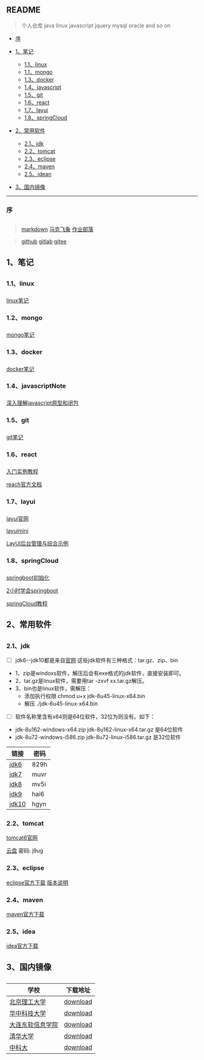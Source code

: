 ## README
> 个人仓库
java  linux  javascript  jquery  mysql oracle and so on

*   [序](#preface)
*   [1、笔记](#note)
    *   [1.1、linux](#linuxNote)
    *   [1.1、mongo](#mongoNote)
    *   [1.3、docker](#dockerNote)
    *   [1.4、javascript](#javascriptNote)
    *   [1.5、git](#gitNote)
    *   [1.6、react](#react)
    *   [1.7、layui](#layui)
    *   [1.8、springCloud](#springCloud)
	
*   [2、常用软件](#commonSoft)
    *   [2.1、jdk](#jdkSoft)
    *   [2.2、tomcat](#tomcatSoft)
    *   [2.3、eclipse](#eclipse)
    *   [2.4、maven](#maven)
    *   [2.5、idean](#idea)
*   [3、国内镜像](#schoolMirror)

*****************************************************************

### 序 <h2 id="preface"></h2>

> [markdown]( https://jbt.github.io/markdown-editor/ )    [马克飞象]( https://maxiang.io )   [作业部落]( https://www.zybuluo.com/mdeditor )    

> [github]( https://github.com/scott180 )  [gitlab]( https://git.lug.ustc.edu.cn/ja )     [gitee]( https://gitee.com )


## 1、笔记 <h2 id="note"></h2>

###  1.1、linux <h3 id="linuxNote"></h3>
[linux笔记]( https://github.com/scott180/MyNotes/blob/master/linux%E7%AC%94%E8%AE%B0-x.md )

###  1.2、mongo <h3 id="mongoNote"></h3>
[mongo笔记]( https://github.com/scott180/MyNotes/blob/master/mongo.md )

###  1.3、docker <h3 id="dockerNote"></h3>
[docker笔记]( https://github.com/scott180/MyNotes/blob/master/docker.md )

###  1.4、javascriptNote <h3 id="javascriptNote"></h3>
[深入理解javascript原型和闭包]( https://github.com/scott180/MyNotes/tree/master/%E6%B7%B1%E5%85%A5%E7%90%86%E8%A7%A3javascript%E5%8E%9F%E5%9E%8B%E5%92%8C%E9%97%AD%E5%8C%85 )

###  1.5、git <h3 id="gitNote"></h3>
[git笔记]( https://github.com/scott180/MyNotes/blob/master/git%E7%AC%94%E8%AE%B0.md )


###  1.6、react <h3 id="react"></h3>
[入门实例教程]( http://www.ruanyifeng.com/blog/2015/03/react.html )

[reach官方文档]( https://reactjs.org/docs/forms.html )


###  1.7、layui <h3 id="layui"></h3>
[layui官网]( https://www.layui.com/ )

[layuimini]( https://github.com/zhongshaofa/layuimini/tree/onepage )

[LayUI后台管理与综合示例]( https://www.cnblogs.com/best/p/9150271.html )

###  1.8、springCloud <h3 id="springCloud"></h3>
[springboot初始化]( https://start.spring.io/ )

[2小时学会springboot]( https://blog.csdn.net/forezp/article/details/61472783 )

[springCloud教程]( https://blog.csdn.net/forezp/article/details/70148833 )

	
## 2、常用软件 <h2 id="commonSoft"></h2>
<h3 id="jdkSoft"></h3>

### 2.1、jdk 

- [ ] jdk6--jdk10都是来自[官网]( http://www.oracle.com/technetwork/java/archive-139210.html )
这些jdk软件有三种格式：tar.gz、zip、bin
- 1、zip是windoxs软件，解压后会有exe格式的jdk软件，直接安装即可。
- 2、tar.gz是linux软件，需要用tar -zxvf xx.tar.gz解压。
- 3、bin也是linux软件，需解压：
   - 添加执行权限 
    chmod u+x jdk-6u45-linux-x64.bin
   - 解压 
    ./jdk-6u45-linux-x64.bin
    
- [ ] 软件名称里含有x64则是64位软件，32位为则没有。如下：
- jdk-8u162-windows-x64.zip  jdk-8u162-linux-x64.tar.gz  是64位软件
- jdk-8u72-windows-i586.zip jdk-8u72-linux-i586.tar.gz   是32位软件

> 

| 链接                              | 密码   | 
| --------                          | -----  | 
| [jdk6]( https://pan.baidu.com/s/1z3p1DecyBVugP7cECIupyg )     | 829h |
| [jdk7]( https://pan.baidu.com/s/17ik9x-g3RkYEu6vah9CZVw )     | muvr |
| [jdk8]( https://pan.baidu.com/s/1MT8zldLnH9PuZsVR77DEAw )     | mv5i |
| [jdk9]( https://pan.baidu.com/s/1SMGJqedJKR3hULrpWn4eLA )     | hai6 |
| [jdk10]( https://pan.baidu.com/s/1SHA7XNoPxBdOkaed3cunow )    | hgyn |


<h3 id="tomcatSoft"></h3>

### 2.2、tomcat
[tomcat6官网]( https://archive.apache.org/dist/tomcat/ )

[云盘]( https://pan.baidu.com/s/1yPhAfIcACTGkpIOYlEds1g )   密码: j9ug


<h3 id="eclipse"></h3>

### 2.3、eclipse
[eclipse官方下载]( http://www.eclipse.org/downloads/packages )
[版本说明]( https://github.com/scott180/MyNotes/blob/master/eclipse%20%E4%B8%8B%E8%BD%BD%E5%8F%8A%E7%89%88%E6%9C%AC%E8%AF%B4%E6%98%8E.md )


<h3 id="maven"></h3>

### 2.4、maven
[maven官方下载]( https://archive.apache.org/dist/maven/maven-3/ )


<h3 id="idea"></h3>

### 2.5、idea
[idea官方下载]( https://www.jetbrains.com/idea/download/other.html )



## 3、国内镜像 <h2 id="schoolMirror"></h2>

| 学校												   |  下载地址
| ------------    									   |  -------------   
| [北京理工大学]( http://mirror.bit.edu.cn )           |  [download]( http://mirror.bit.edu.cn/eclipse/technology/epp/downloads/release/ )
| [华中科技大学]( http://mirrors.hust.edu.cn/ ) 	   |  [download]( http://mirrors.hust.edu.cn/eclipse/technology/epp/downloads/release/ )
| [大连东软信息学院]( http://mirrors.neusoft.edu.cn/)  |  [download]( http://mirrors.neusoft.edu.cn/eclipse/technology/epp/downloads/release/ )
| [清华大学]( https://mirrors.tuna.tsinghua.edu.cn/ )  |  [download]( https://mirrors.tuna.tsinghua.edu.cn/eclipse/technology/epp/downloads/release/ )
| [中科大]( http://mirrors.ustc.edu.cn/ )		 	   |  [download]( http://mirrors.ustc.edu.cn/eclipse/technology/epp/downloads/release/ )
